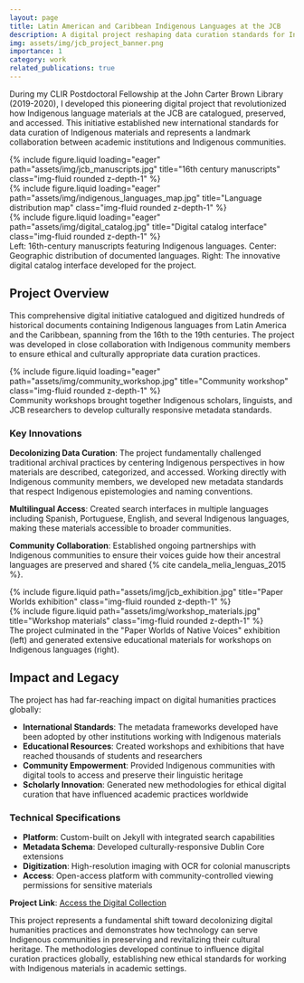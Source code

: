 ```yaml
---
layout: page
title: Latin American and Caribbean Indigenous Languages at the JCB
description: A digital project reshaping data curation standards for Indigenous materials
img: assets/img/jcb_project_banner.png
importance: 1
category: work
related_publications: true
---
```


During my CLIR Postdoctoral Fellowship at the John Carter Brown Library (2019-2020), I developed this pioneering digital project that revolutionized how Indigenous language materials at the JCB are catalogued, preserved, and accessed. This initiative established new international standards for data curation of Indigenous materials and represents a landmark collaboration between academic institutions and Indigenous communities.

<div class="row">
    <div class="col-sm mt-3 mt-md-0">
        {% include figure.liquid loading="eager" path="assets/img/jcb_manuscripts.jpg" title="16th century manuscripts" class="img-fluid rounded z-depth-1" %}
    </div>
    <div class="col-sm mt-3 mt-md-0">
        {% include figure.liquid loading="eager" path="assets/img/indigenous_languages_map.jpg" title="Language distribution map" class="img-fluid rounded z-depth-1" %}
    </div>
    <div class="col-sm mt-3 mt-md-0">
        {% include figure.liquid loading="eager" path="assets/img/digital_catalog.jpg" title="Digital catalog interface" class="img-fluid rounded z-depth-1" %}
    </div>
</div>
<div class="caption">
    Left: 16th-century manuscripts featuring Indigenous languages. Center: Geographic distribution of documented languages. Right: The innovative digital catalog interface developed for the project.
</div>

## Project Overview

This comprehensive digital initiative catalogued and digitized hundreds of historical documents containing Indigenous languages from Latin America and the Caribbean, spanning from the 16th to the 19th centuries. The project was developed in close collaboration with Indigenous community members to ensure ethical and culturally appropriate data curation practices.

<div class="row">
    <div class="col-sm mt-3 mt-md-0">
        {% include figure.liquid loading="eager" path="assets/img/community_workshop.jpg" title="Community workshop" class="img-fluid rounded z-depth-1" %}
    </div>
</div>
<div class="caption">
    Community workshops brought together Indigenous scholars, linguists, and JCB researchers to develop culturally responsive metadata standards.
</div>

### Key Innovations

**Decolonizing Data Curation**: The project fundamentally challenged traditional archival practices by centering Indigenous perspectives in how materials are described, categorized, and accessed. Working directly with Indigenous community members, we developed new metadata standards that respect Indigenous epistemologies and naming conventions.

**Multilingual Access**: Created search interfaces in multiple languages including Spanish, Portuguese, English, and several Indigenous languages, making these materials accessible to broader communities.

**Community Collaboration**: Established ongoing partnerships with Indigenous communities to ensure their voices guide how their ancestral languages are preserved and shared {% cite candela_melia_lenguas_2015 %}.

<div class="row justify-content-sm-center">
    <div class="col-sm-8 mt-3 mt-md-0">
        {% include figure.liquid path="assets/img/jcb_exhibition.jpg" title="Paper Worlds exhibition" class="img-fluid rounded z-depth-1" %}
    </div>
    <div class="col-sm-4 mt-3 mt-md-0">
        {% include figure.liquid path="assets/img/workshop_materials.jpg" title="Workshop materials" class="img-fluid rounded z-depth-1" %}
    </div>
</div>
<div class="caption">
    The project culminated in the "Paper Worlds of Native Voices" exhibition (left) and generated extensive educational materials for workshops on Indigenous languages (right).
</div>

## Impact and Legacy

The project has had far-reaching impact on digital humanities practices globally:

- **International Standards**: The metadata frameworks developed have been adopted by other institutions working with Indigenous materials
- **Educational Resources**: Created workshops and exhibitions that have reached thousands of students and researchers
- **Community Empowerment**: Provided Indigenous communities with digital tools to access and preserve their linguistic heritage
- **Scholarly Innovation**: Generated new methodologies for ethical digital curation that have influenced academic practices worldwide

### Technical Specifications

- **Platform**: Custom-built on Jekyll with integrated search capabilities
- **Metadata Schema**: Developed culturally-responsive Dublin Core extensions
- **Digitization**: High-resolution imaging with OCR for colonial manuscripts
- **Access**: Open-access platform with community-controlled viewing permissions for sensitive materials

**Project Link**: [Access the Digital Collection](https://drive.google.com/open?id=1BHf-9nZ6ugSN0uylvSr7rrxBKmaYg4SU&usp=sharing)

This project represents a fundamental shift toward decolonizing digital humanities practices and demonstrates how technology can serve Indigenous communities in preserving and revitalizing their cultural heritage. The methodologies developed continue to influence digital curation practices globally, establishing new ethical standards for working with Indigenous materials in academic settings.
